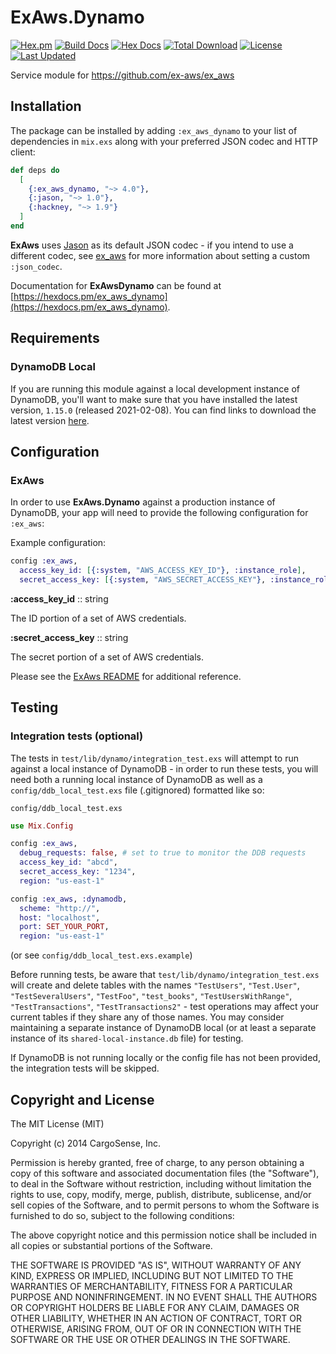 # ExAws.Dynamo

[![Hex.pm](https://img.shields.io/hexpm/v/ex_aws_dynamo.svg)](https://hex.pm/packages/ex_aws_dynamo)
[![Build Docs](https://img.shields.io/badge/hexdocs-release-blue.svg)](https://hexdocs.pm/ex_aws_dynamo/ExAws.Dynamo.html)
[![Hex Docs](https://img.shields.io/badge/hex-docs-lightgreen.svg)](https://hexdocs.pm/ex_aws_dynamo/)
[![Total Download](https://img.shields.io/hexpm/dt/ex_aws_dynamo.svg)](https://hex.pm/packages/ex_aws_dynamo)
[![License](https://img.shields.io/hexpm/l/ex_aws_dynamo.svg)](https://github.com/ex-aws/ex_aws_dynamo/blob/master/LICENSE)
[![Last Updated](https://img.shields.io/github/last-commit/ex-aws/ex_aws_dynamo.svg)](https://github.com/ex-aws/ex_aws_dynamo/commits/master)

Service module for https://github.com/ex-aws/ex_aws

## Installation

The package can be installed by adding `:ex_aws_dynamo` to your list of dependencies in `mix.exs` along with your preferred JSON codec and HTTP client:

```elixir
def deps do
  [
    {:ex_aws_dynamo, "~> 4.0"},
    {:jason, "~> 1.0"},
    {:hackney, "~> 1.9"}
  ]
end
```

**ExAws** uses [Jason](https://github.com/michalmuskala/jason) as its default JSON codec - if you intend to use a different codec, see [ex_aws](https://github.com/ex-aws/ex_aws) for more information about setting a custom `:json_codec`.

Documentation for **ExAwsDynamo** can be found at [https://hexdocs.pm/ex_aws_dynamo](https://hexdocs.pm/ex_aws_dynamo).

## Requirements

### DynamoDB Local

If you are running this module against a local development instance of DynamoDB, you'll want to make sure that you have installed the latest version, `1.15.0` (released 2021-02-08). You can find links to download the latest version [here](https://docs.aws.amazon.com/amazondynamodb/latest/developerguide/DynamoDBLocal.DownloadingAndRunning.html).

## Configuration

### **ExAws**

In order to use **ExAws.Dynamo** against a production instance of DynamoDB, your app will need to provide the following configuration for `:ex_aws`:

Example configuration:

```elixir
config :ex_aws,
  access_key_id: [{:system, "AWS_ACCESS_KEY_ID"}, :instance_role],
  secret_access_key: [{:system, "AWS_SECRET_ACCESS_KEY"}, :instance_role]
```

**:access_key_id** :: string

The ID portion of a set of AWS credentials.

**:secret_access_key** :: string

The secret portion of a set of AWS credentials.

Please see the [ExAws README](https://github.com/ex-aws/ex_aws) for additional reference.

## Testing

### Integration tests (optional)

The tests in `test/lib/dynamo/integration_test.exs` will attempt to run against a local instance of DynamoDB - in order to run these tests, you will need both a running local instance of DynamoDB as well as a `config/ddb_local_test.exs` file (.gitignored) formatted like so:

`config/ddb_local_test.exs`

```elixir
use Mix.Config

config :ex_aws,
  debug_requests: false, # set to true to monitor the DDB requests
  access_key_id: "abcd",
  secret_access_key: "1234",
  region: "us-east-1"

config :ex_aws, :dynamodb,
  scheme: "http://",
  host: "localhost",
  port: SET_YOUR_PORT,
  region: "us-east-1"
```

(or see `config/ddb_local_test.exs.example`)

Before running tests, be aware that `test/lib/dynamo/integration_test.exs` will create and delete tables with the names `"TestUsers"`, `"Test.User"`, `"TestSeveralUsers"`, `"TestFoo"`, `"test_books"`, `"TestUsersWithRange"`, `"TestTransactions"`, `"TestTransactions2"` - test operations may affect your current tables if they share any of those names. You may consider maintaining a separate instance of DynamoDB local (or at least a separate instance of its `shared-local-instance.db` file) for testing.

If DynamoDB is not running locally or the config file has not been provided, the integration tests will be skipped.

## Copyright and License

The MIT License (MIT)

Copyright (c) 2014 CargoSense, Inc.

Permission is hereby granted, free of charge, to any person obtaining a copy
of this software and associated documentation files (the "Software"), to deal
in the Software without restriction, including without limitation the rights
to use, copy, modify, merge, publish, distribute, sublicense, and/or sell
copies of the Software, and to permit persons to whom the Software is
furnished to do so, subject to the following conditions:

The above copyright notice and this permission notice shall be included in
all copies or substantial portions of the Software.

THE SOFTWARE IS PROVIDED "AS IS", WITHOUT WARRANTY OF ANY KIND, EXPRESS OR
IMPLIED, INCLUDING BUT NOT LIMITED TO THE WARRANTIES OF MERCHANTABILITY,
FITNESS FOR A PARTICULAR PURPOSE AND NONINFRINGEMENT. IN NO EVENT SHALL THE
AUTHORS OR COPYRIGHT HOLDERS BE LIABLE FOR ANY CLAIM, DAMAGES OR OTHER
LIABILITY, WHETHER IN AN ACTION OF CONTRACT, TORT OR OTHERWISE, ARISING FROM,
OUT OF OR IN CONNECTION WITH THE SOFTWARE OR THE USE OR OTHER DEALINGS IN
THE SOFTWARE.
